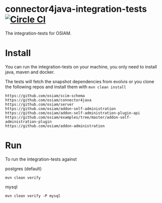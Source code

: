 connector4java-integration-tests [![Circle CI](https://circleci.com/gh/osiam/connector4java-integration-tests.svg?style=svg)](https://circleci.com/gh/osiam/connector4java-integration-tests)
================================

The integration-tests for OSIAM.

# Install

You can run the integration-tests on your machine, you only need to install
java, maven and docker.

The tests will fetch the snapshot dependencies from evolvis or you clone the
following repos and install them with ```mvn clean install```

```
https://github.com/osiam/scim-schema
https://github.com/osiam/connector4java
https://github.com/osiam/server
https://github.com/osiam/addon-self-administration
https://github.com/osiam/addon-self-administration-plugin-api
https://github.com/osiam/examples/tree/master/addon-self-administration-plugin
https://github.com/osiam/addon-administration
```

# Run

To run the integration-tests against 

postgres (default)

```
mvn clean verify
```

mysql

```
mvn clean verify -P mysql
```

